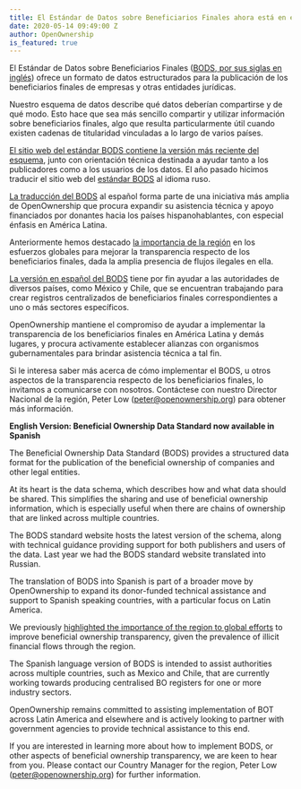 ```yaml
---
title: El Estándar de Datos sobre Beneficiarios Finales ahora está en español
date: 2020-05-14 09:49:00 Z
author: OpenOwnership
is_featured: true
---
```


El Estándar de Datos sobre Beneficiarios Finales ([BODS, por sus siglas en inglés](http://standard.openownership.org/es/0.2.0/)) ofrece un formato de datos estructurados para la publicación de los beneficiarios finales de empresas y otras entidades jurídicas. 

Nuestro esquema de datos describe qué datos deberían compartirse y de qué modo. Esto hace que sea más sencillo compartir y utilizar información sobre beneficiarios finales, algo que resulta particularmente útil cuando existen cadenas de titularidad vinculadas a lo largo de varios países.

[El sitio web del estándar BODS contiene la versión más reciente del esquema](http://standard.openownership.org/es/0.2.0/), junto con orientación técnica destinada a ayudar tanto a los publicadores como a los usuarios de los datos. El año pasado hicimos traducir el sitio web del [estándar BODS](http://standard.openownership.org/es/0.2.0/) al idioma ruso.

[La traducción del BODS](http://standard.openownership.org/es/0.2.0/) al español forma parte de una iniciativa más amplia de OpenOwnership que procura expandir su asistencia técnica y apoyo financiados por donantes hacia los países hispanohablantes, con especial énfasis en América Latina. 

Anteriormente hemos destacado [la importancia de la región](https://www.openownership.org/blogs/why-beneficial-ownership-transparency-is-crucial-in-latin-america/) en los esfuerzos globales para mejorar la transparencia respecto de los beneficiarios finales, dada la amplia presencia de flujos ilegales en ella. 

[La versión en español del BODS](http://standard.openownership.org/es/0.2.0/) tiene por fin ayudar a las autoridades de diversos países, como México y Chile, que se encuentran trabajando para crear registros centralizados de beneficiarios finales correspondientes a uno o más sectores específicos.

OpenOwnership mantiene el compromiso de ayudar a implementar la transparencia de los beneficiarios finales en América Latina y demás lugares, y procura activamente establecer alianzas con organismos gubernamentales para brindar asistencia técnica a tal fin. 

Si le interesa saber más acerca de cómo implementar el BODS, u otros aspectos de la transparencia respecto de los beneficiarios finales, lo invitamos a comunicarse con nosotros. Contáctese con nuestro Director Nacional de la región, Peter Low ([peter@openownership.org](peter@openownership.org)) para obtener más información.

**English Version: Beneficial Ownership Data Standard now available in Spanish**

The Beneficial Ownership Data Standard (BODS) provides a structured data format for the publication of the beneficial ownership of companies and other legal entities. 

At its heart is the data schema, which describes how and what data should be shared. This simplifies the sharing and use of beneficial ownership information, which is especially useful when there are chains of ownership that are linked across multiple countries.

The BODS standard website hosts the latest version of the schema, along with technical guidance providing support for both publishers and users of the data. Last year we had the BODS standard website translated into Russian.

The translation of BODS into Spanish is part of a broader move by OpenOwnership to expand its donor-funded technical assistance and support to Spanish speaking countries, with a particular focus on Latin America. 

We previously [highlighted the importance of the region to global efforts](https://www.openownership.org/blogs/why-beneficial-ownership-transparency-is-crucial-in-latin-america/) to improve beneficial ownership transparency, given the prevalence of illicit financial flows through the region. 

The Spanish language version of BODS is intended to assist authorities across multiple countries, such as Mexico and Chile, that are currently working towards producing centralised BO registers for one or more industry sectors.

OpenOwnership remains committed to assisting implementation of BOT across Latin America and elsewhere and is actively looking to partner with government agencies to provide technical assistance to this end. 

If you are interested in learning more about how to implement BODS, or other aspects of beneficial ownership transparency, we are keen to hear from you. Please contact our Country Manager for the region, Peter Low (peter@openownership.org) for further information.